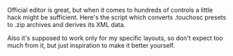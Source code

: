 Official editor is great, but when it comes to hundreds of controls a little hack might be sufficient. Here's the script which converts .touchosc presets to .zip archives and derives its XML data.

Also it's supposed to work only for my specific layouts, so don't expect too much from it, but just inspiration to make it better yourself.



